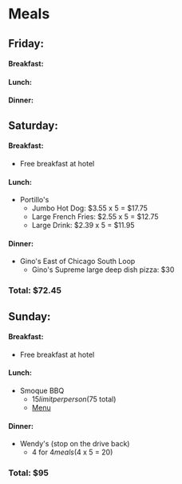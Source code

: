 # Meals
## Friday:
#### Breakfast:
#### Lunch:
#### Dinner:
## Saturday:
#### Breakfast: 
* Free breakfast at hotel
#### Lunch:
* Portillo's
  * Jumbo Hot Dog: $3.55 x 5 = $17.75
  * Large French Fries: $2.55 x 5 = $12.75
  * Large Drink: $2.39 x 5 = $11.95
#### Dinner:
* Gino's East of Chicago South Loop
  * Gino's Supreme large deep dish pizza: $30
### Total: $72.45
## Sunday:
#### Breakfast:
  * Free breakfast at hotel
#### Lunch:
* Smoque BBQ
  * $15 limit per person ($75 total)
  * [Menu](4320ToChicago/SmoqueBBQMenu.pdf)
#### Dinner:
* Wendy's (stop on the drive back)
  * 4 for $4 meals ($4 x 5 = 20)
### Total: $95
